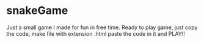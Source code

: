# snakeGame
Just a small game I made for fun in free time.
Ready to play game, just copy the code, make file with extension .html paste the code in it and PLAY!!
